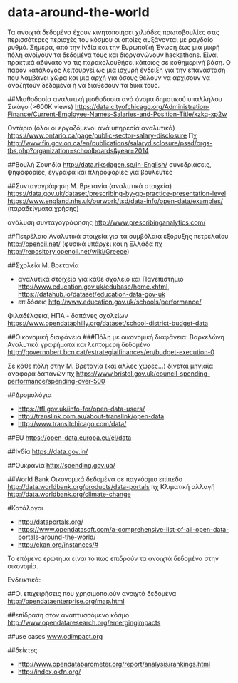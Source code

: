 # data-around-the-world
Τα ανοιχτά δεδομένα έχουν κινητοποιήσει χιλιάδες πρωτοβουλίες στις περισσότερες περιοχές του κόσμου οι οποίες αυξάνονται με ραγδαίο ρυθμό. Σήμερα, από την Ινδία και την Ευρωπαϊκή Ένωση έως μια μικρή πόλη ανοίγουν τα δεδομένα τους και διοργανώνουν hackathons.
Είναι πρακτικά αδύνατο να τις παρακολουθήσει κάποιος σε καθημερινή βάση. Ο παρόν κατάλογος λειτουργεί ως μια ισχυρή ένδειξη για την επανάσταση που λαμβάνει χώρα και μια αρχή για όσους θέλουν να αρχίσουν να αναζητούν δεδομένα ή να διαθέσουν τα δικά τους.  

##Μισθοδοσία
αναλυτική μισθοδοσία ανά όνομα δημοτικού υπαλλήλου
Σικάγο (>600Κ views) https://data.cityofchicago.org/Administration-Finance/Current-Employee-Names-Salaries-and-Position-Title/xzkq-xp2w 

Οντάριο (όλοι οι εργαζόμενοι ανά υπηρεσία αναλυτικά) https://www.ontario.ca/page/public-sector-salary-disclosure 
Πχ http://www.fin.gov.on.ca/en/publications/salarydisclosure/pssd/orgs-tbs.php?organization=schoolboards&year=2014 

##Βουλή
Σουηδία http://data.riksdagen.se/In-English/ 
συνεδριάσεις, ψηφοφορίες, έγγραφα και πληροφορίες για βουλευτές 

##Συνταγογράφηση 
Μ. Βρετανία (αναλυτικά στοιχεία)
https://data.gov.uk/dataset/prescribing-by-gp-practice-presentation-level 
https://www.england.nhs.uk/ourwork/tsd/data-info/open-data/examples/ (παραδείγματα χρήσης)

ανάλυση συνταγογράφησης http://www.prescribinganalytics.com/ 

##Πετρέλαιο
Aναλυτικά στοιχεία για τα συμβόλαια εξόρυξης πετρελαίου http://openoil.net/ 
(φυσικά υπάρχει και η Ελλάδα πχ http://repository.openoil.net/wiki/Greece) 

##Σχολεία
Μ. Βρετανία
* αναλυτικά στοιχεία για κάθε σχολείο και Πανεπιστήμιο http://www.education.gov.uk/edubase/home.xhtml, https://datahub.io/dataset/education-data-gov-uk 
* επιδόσεις http://www.education.gov.uk/schools/performance/

Φιλαδέλφεια, ΗΠΑ - δαπάνες σχολείων https://www.opendataphilly.org/dataset/school-district-budget-data

##Οικονομική διαφάνεια
###Πόλη με οικονομική διαφάνεια: Βαρκελώνη
Αναλυτικά γραφήματα και λεπτομερή δεδομένα
http://governobert.bcn.cat/estrategiaifinances/en/budget-execution-0 

Σε κάθε πόλη στην Μ. Βρετανία (και άλλες χώρες...) δίνεται μηνιαία αναφορά δαπανών
πχ https://www.bristol.gov.uk/council-spending-performance/spending-over-500 

##Δρομολόγια
* https://tfl.gov.uk/info-for/open-data-users/ 
* http://translink.com.au/about-translink/open-data 
* http://www.transitchicago.com/data/ 

##EU
https://open-data.europa.eu/el/data 

##Ινδία
https://data.gov.in/

##Ουκρανία
http://spending.gov.ua/

##World Bank
Οικονομικά δεδομένα σε παγκόσμιο επίπεδο
http://data.worldbank.org/products/data-portals 
πχ Κλιματική αλλαγή http://data.worldbank.org/climate-change 

#Κατάλογοι
* http://dataportals.org/ 
* https://www.opendatasoft.com/a-comprehensive-list-of-all-open-data-portals-around-the-world/ 
* http://ckan.org/instances/# 

Το επόμενο ερώτημα είναι το πως επιδρούν τα ανοιχτά δεδομένα στην οικονομία.

Ενδεικτικά:

##Οι επιχειρήσεις που χρησιμοποιούν ανοιχτά δεδομένα
http://opendataenterprise.org/map.html 

##επίδραση στον αναπτυσσόμενο κόσμο
http://www.opendataresearch.org/emergingimpacts 

##use cases
www.odimpact.org  

##δείκτες
* http://www.opendatabarometer.org/report/analysis/rankings.html 
* http://index.okfn.org/ 



